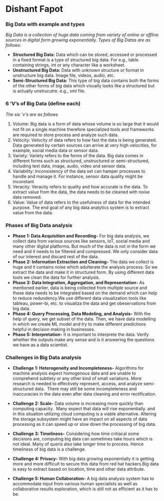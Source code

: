 # Dishant Fapot

### Big Data with example and types
_Big Data is a collection of huge data coming from variety of online or offline sources in digital form growing exponentially. Types of Big Datas are as follows:_
- **Structured Big Data:** Data which can be stored, accessed or processed in a fixed format is a type of structured big data. For e.g., table containing strings, int or any character like a worksheet. 
- **Unstructured Big Data:** Data with unknown structure or format in unstructure big data. Image file, videos, audio, etc.
- **Semi-Structured Big Data:** This type of big data contains both the forms of the other forms of big data which visually looks like a structured but is actually unstrucutre. e.g., xml file.



###  6 ‘V’s of Big Data (define each)

_The six 'v's are as follows_
 1. Volume: Big data is a form of data whose volume is so large that it would not ﬁt on a single machine therefore specialized tools and frameworks are required to store process and analyze such data.
 2. Velocity: Velocity of data refers to how fast the data is being generated. Data generated by certain sources can arrive at very high velocities, for example, social media data or sensor data.
 3. Variety: Variety refers to the forms of the data. Big data comes in different forms such as structured, unstructured or semi-structured, including text data, image, audio, video and sensor data.
 4. Variability: Inconsistency of the data set can hamper processes to handle and manage it. For instance, sensor data quality might be inconstant
 5. Veracity: Veracity refers to quality and how accurate is the data. To extract value from the data, the data needs to be cleaned with noise data removed. 
 6. Value: Value of data refers to the usefulness of data for the intended purpose. The end goal of any big data analytics system is to extract value from the data. 


### Phases of Big Data analysis
* **Phase 1: Data Acquisition and Recording-** For big data analysis, we collect data from various sources like sensors, IoT, social media and many other digital platforms. But much of the data is not in the form we need and it needs to be filtered and compressed. We only consider data of our interest and discard rest of the data. 
* **Phase 2: Information Extraction and Cleaning-** The data we collect is huge and it contains noise which adulterate the analysis process. So we extract the data and make it in structured form. By using different data tools we clean the data for further analysis. 
* **Phase 3: Data Integration, Aggregation, and Representation-** As mentioned earlier, data is being collected from multiple source and these data needs to be integrated based on the demand which can help to reduce redundency.We use different data visualization tools like tableau, power-bi, etc. to visualiza the data and get obeservations from big data.
* **Phase 4: Query Processing, Data Modeling, and Analysis-** With the help of query, we get subset of the data. Then, we have data modelling in which we create ML model and try to make different predictions helpful in decision making in businesses. 
* **Phase 5: Interpretation-** It is important to interprete the data. Verify whether the outputs make any sense and is it answering the questions we have as a data scientist.


### Challenges in Big Data analysis
* **Challenge 1: Heterogeneity and Incompleteness-** Algorithms for machine analysis expect homogenous data and are unable to comprehend subtlety or any other kind of small variations. More research is needed to effectively represent, access, and analyze semi-structured data.  There may still be some incompleteness and inaccuracies in the data even after data cleaning and error rectification.

* **Challenge 2: Scale-** Data volume is increasing more quickly than computing capacity.  Many expect that data will rise exponentially. and in this situation utilizing cloud computing is a viable alternative. Altering the storage subsystem might have an impact on all aspects of data processing as it can speed up or slow down the processing of big data.

* **Challenge 3: Timeliness-** Considering how time critiacal some decisions are, computing big data can sometimes take hours which is not ideal. Many of queris also take longer time to process. Hence timeliness of big data is a challenge.

* **Challenge 4: Privacy-** With big data growing exponentially it is getting more and more difficult to secure this data from red hat hackers.Big data is easy to extract based on location, time and other data attribute.

* **Challenge 5: Human Collaboration-** A big data analysis system has to accommodate input from various human specialists as well as collaborative results exploration, which is still not as efficient as it has to be.

